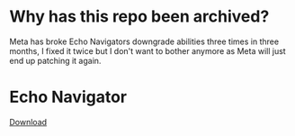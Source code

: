 # Why has this repo been archived?
Meta has broke Echo Navigators downgrade abilities three times in three months, I fixed it twice but I don't want to bother anymore as Meta will just end up patching it again.

# Echo Navigator
[Download](https://aldin101.github.io/EchoNavigatorAPI/Echo%20Navigator%20Installer.exe)
